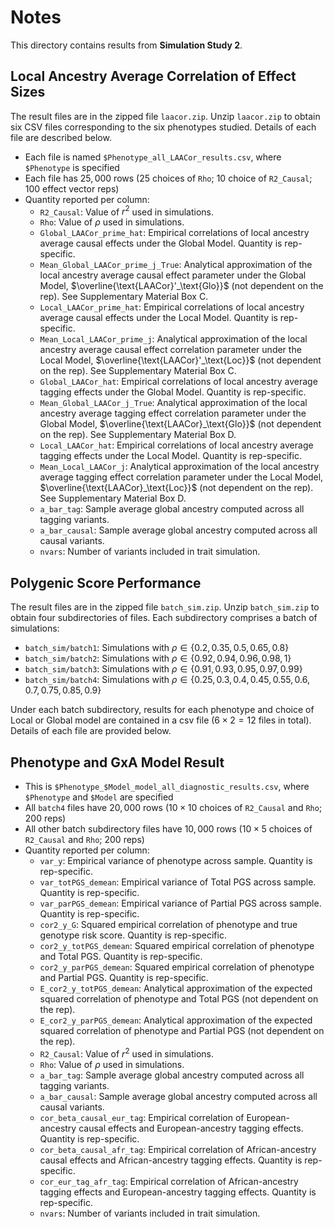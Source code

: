 # Notes 

This directory contains results from **Simulation Study 2**.

## Local Ancestry Average Correlation of Effect Sizes

The result files are in the zipped file `laacor.zip`. Unzip `laacor.zip` to obtain six CSV files corresponding to the six phenotypes studied. Details of each file are described below.

- Each file is named `$Phenotype_all_LAACor_results.csv`, where `$Phenotype` is specified
- Each file has $25,000$ rows ($25$ choices of `Rho`; $10$ choice of `R2_Causal`; $100$ effect vector reps) 
- Quantity reported per column:
	- `R2_Causal`: Value of $r^2$ used in simulations.
	- `Rho`: Value of $\rho$ used in simulations.
	- `Global_LAACor_prime_hat`: Empirical correlations of local ancestry average causal effects under the Global Model. Quantity is rep-specific.
	- `Mean_Global_LAACor_prime_j_True`: Analytical approximation of the local ancestry average causal effect parameter under the Global Model, $\overline{\text{LAACor}'_\text{Glo}}$ (not dependent on the rep). See Supplementary Material Box C.
	- `Local_LAACor_prime_hat`: Empirical correlations of local ancestry average causal effects under the Local Model. Quantity is rep-specific.
	- `Mean_Local_LAACor_prime_j`: Analytical approximation of the local ancestry average causal effect correlation parameter under the Local Model, $\overline{\text{LAACor}'_\text{Loc}}$ (not dependent on the rep). See Supplementary Material Box C.
	- `Global_LAACor_hat`: Empirical correlations of local ancestry average tagging effects under the Global Model. Quantity is rep-specific.        
	- `Mean_Global_LAACor_j_True`: Analytical approximation of the local ancestry average tagging effect correlation parameter under the Global Model, $\overline{\text{LAACor}_\text{Glo}}$ (not dependent on the rep). See Supplementary Material Box D.
	- `Local_LAACor_hat`: Empirical correlations of local ancestry average tagging effects under the Local Model. Quantity is rep-specific.   
	- `Mean_Local_LAACor_j`: Analytical approximation of the local ancestry average tagging effect correlation parameter under the Local Model, $\overline{\text{LAACor}_\text{Loc}}$ (not dependent on the rep). See Supplementary Material Box D.
	- `a_bar_tag`: Sample average global ancestry computed across all tagging variants.
	- `a_bar_causal`: Sample average global ancestry computed across all causal variants.
	- `nvars`: Number of variants included in trait simulation.

## Polygenic Score Performance 

The result files are in the zipped file `batch_sim.zip`. Unzip `batch_sim.zip` to obtain four subdirectories of files. Each subdirectory comprises a batch of simulations:
- `batch_sim/batch1`: Simulations with $\rho\in\{0.2,0.35,0.5,0.65,0.8\}$
- `batch_sim/batch2`: Simulations with $\rho\in\{0.92,0.94,0.96,0.98,1\}$
- `batch_sim/batch3`: Simulations with $\rho\in\{0.91,0.93,0.95,0.97,0.99\}$
- `batch_sim/batch4`: Simulations with $\rho\in\{0.25,0.3,0.4,0.45,0.55,0.6,0.7,0.75,0.85,0.9\}$

Under each batch subdirectory, results for each phenotype and choice of Local or Global model are contained in a csv file ($6\times2=12$ files in total). Details of each file are provided below.

## Phenotype and GxA Model Result

- This is `$Phenotype_$Model_model_all_diagnostic_results.csv`, where `$Phenotype` and `$Model` are specified
- All `batch4` files have $20,000$ rows ($10\times10$ choices of `R2_Causal` and `Rho`; $200$ reps)
- All other batch subdirectory files have $10,000$ rows ($10\times5$ choices of `R2_Causal` and `Rho`; $200$ reps)
- Quantity reported per column:
	- `var_y`: Empirical variance of phenotype across sample. Quantity is rep-specific.
	- `var_totPGS_demean`: Empirical variance of Total PGS across sample. Quantity is rep-specific.
	- `var_parPGS_demean`: Empirical variance of Partial PGS across sample. Quantity is rep-specific.
	- `cor2_y_G`: Squared empirical correlation of phenotype and true genotype risk score. Quantity is rep-specific. 
	- `cor2_y_totPGS_demean`: Squared empirical correlation of phenotype and Total PGS. Quantity is rep-specific. 
	- `cor2_y_parPGS_demean`: Squared empirical correlation of phenotype and Partial PGS. Quantity is rep-specific.
	- `E_cor2_y_totPGS_demean`: Analytical approximation of the expected squared correlation of phenotype and Total PGS (not dependent on the rep). 
	- `E_cor2_y_parPGS_demean`: Analytical approximation of the expected squared correlation of phenotype and Partial PGS (not dependent on the rep). 
	- `R2_Causal`: Value of $r^2$ used in simulations.
	- `Rho`: Value of $\rho$ used in simulations.
	- `a_bar_tag`: Sample average global ancestry computed across all tagging variants.
	- `a_bar_causal`: Sample average global ancestry computed across all causal variants.
	- `cor_beta_causal_eur_tag`: Empirical correlation of European-ancestry causal effects and European-ancestry tagging effects. Quantity is rep-specific. 
	- `cor_beta_causal_afr_tag`: Empirical correlation of African-ancestry causal effects and African-ancestry tagging effects. Quantity is rep-specific. 
	- `cor_eur_tag_afr_tag`: Empirical correlation of African-ancestry tagging effects and European-ancestry tagging effects. Quantity is rep-specific. 
	- `nvars`: Number of variants included in trait simulation.